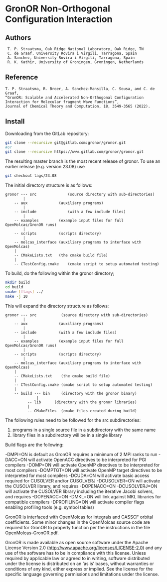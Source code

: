 # GronOR Non-Orthogonal Configuration Interaction

## Authors 
     T. P. Straatsma, Oak Ridge National Laboratory, Oak Ridge, TN  
	 C. de Graaf, University Rovira i Virgili, Tarragona, Spain  
	 A. Sanchez, University Rovira i Virgili, Tarragona, Spain  
	 R. K. Kathir, University of Groningen, Groningen, Netherlands  

## Reference
    T. P. Straatsma, R. Broer, A. Sanchez-Mansilla, C. Sousa, and C. de Graaf,   
	“GronOR: Scalable and Accelerated Non-Orthogonal Configuration Interaction for Molecular fragment Wave Functions”,   
	Journal of Chemical Theory and Computation, 18, 3549-3565 (2022).  

## Install
Downloading from the GitLab repository:  
```bash
git clone --recursive git@gitlab.com:gronor/gronor.git
#or
git clone --recursive https://www.gitlab.com/gronor/gronor.git
```
The resulting master branch is the most recent release of gronor. To use an earlier release (e.g. version 23.08) use  
```bash
git checkout tags/23.08
```

The initial directory structure is as follows:
```plain
gronor --- src          	(source directory with sub-directories)
        |
	-- aux           	(auxiliary programs)
        |
	-- include   	    	(with a few include files)
        |
	-- examples     	(example input files for full OpenMolcas/GronOR runs)
        |
	-- scripts       	(scripts directory)
        |
	-- molcas_interface	(auxiliary programs to interface with OpenMolcas)
	|
	-- CMakeLists.txt 	(the cmake build file)
	|
	-- CTestConfig.cmake 	(cmake script to setup automated testing)
```

To build, do the following within the gronor directory;
```bash
mkdir build
cd build
cmake [flags] ../
make -j 10
```
This will expand the directory structure as follows:
```plain
gronor --- src         	 (source directory with sub-directories)
        |
	-- aux              (auxiliary programs)
        |
	-- include          (with a few include files)
        |
	-- examples         (example input files for full OpenMolcas/GronOR runs)
        |
	-- scripts          (scripts directory)
        |
	-- molcas_interface	(auxiliary programs to interface with OpenMolcas)
	|
	-- CMakeLists.txt    (the cmake build file)
	|
	-- CTestConfig.cmake (cmake script to setup automated testing)
	|
	-- build --- bin     (directory with the gronor binary)
	          |
		  -- lib   	  (directory with the gronor libraries)
		  |
		  -- CMakeFiles  (cmake files created during build)
```

The following rules need to be followed for the src subdirectories:

1. programs in a single source file in a subdirectory with the same name
2. library files in a subdirectory will be in a single library


Build flags are the following:

-DMPI=ON is default as GronOR requires a minimum of 2 MPI ranks to run
-DACC=ON will activate OpenACC directives to be interpreted for PGI compilers 
-DOMP=ON will activate OpenMP directives to be interpreted for most compilers 
-DOMPTGT=ON will activate OpenMP target directives to be interpreted for most compilers
-DCUDA=ON will activate basic access required for CUSOLVER and/or CUSOLVERJ 
-DCUSOLVER=ON will activate the CUSOLVER library, and requires -DOPENACC=ON
-DCUSOLVERJ=ON will activate the CUSOLVER library including the iterative Jacobi solvers, and requires -DOPENACC=ON
-DMKL=ON will link against MKL libraries for compatible compilers
-DPROFILING=ON will activate compiler flags enabling profiling tools (e.g. symbol tables)

GronOR is interfaced with OpenMolcas for integrals and CASSCF orbital coefficients.
Some minor changes in the OpenMolcas source code are required for GronOR to properly 
function per the instructions in the file OpenMolcas-GronOR.pdf.

GronOR is made available as open source software under the Apache License Version 2.0 (http://www.apache.org/licenses/LICENSE-2.0) 
and any use of the software has to be in compliance with this license. Unless required by applicable law or agreed to in writing, 
software distributed under the license is distributed on an ‘as is’ bases, without warranties or conditions of any kind, either 
express or implied. 
See the license for the specific language governing permissions and limitations under the license.
